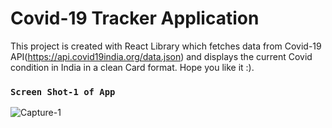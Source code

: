 # Covid-19 Tracker Application

This project is created with React Library which fetches data from Covid-19 API(https://api.covid19india.org/data.json) and displays the current Covid condition in India in a clean Card format. Hope you like it :).


### `Screen Shot-1 of App`

![Capture-1](https://user-images.githubusercontent.com/66326583/122099264-7106fc00-ce2f-11eb-90fa-bc1b0ddf7697.PNG)


